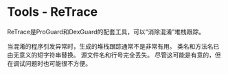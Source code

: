 # Tools - ReTrace

ReTrace是ProGuard和DexGuard的配套工具，可以“消除混淆”堆栈跟踪。

当混淆的程序引发异常时，生成的堆栈跟踪通常不是非常有用。 类名和方法名已由无意义的短字符串替换。 源文件名和行号完全丢失。 尽管这可能是有意的，但在调试问题时也可能很不方便。
